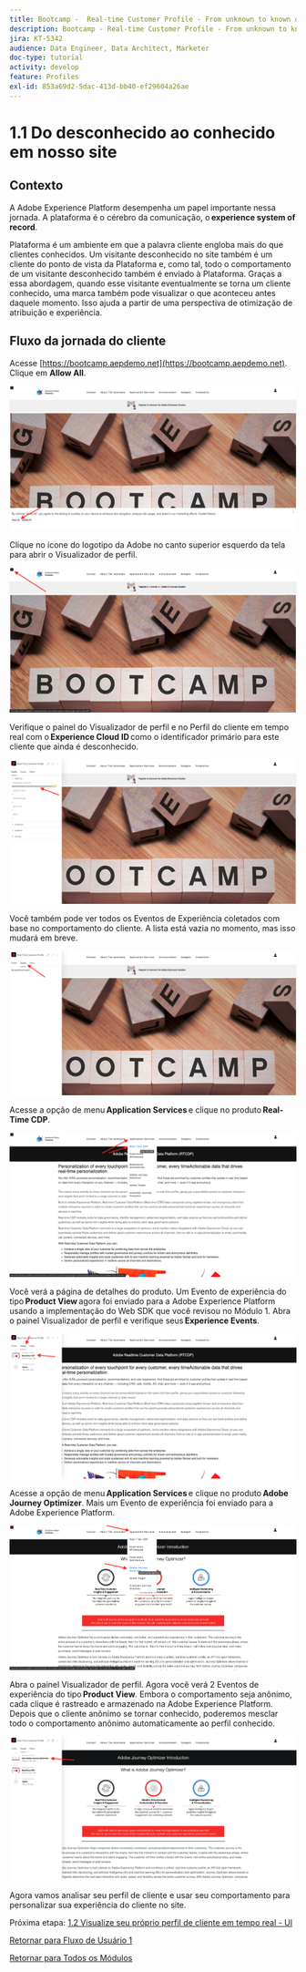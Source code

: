 ```yaml
---
title: Bootcamp -  Real-time Customer Profile - From unknown to known on the website - Brazil
description: Bootcamp - Real-time Customer Profile - From unknown to known on the website - Brazil
jira: KT-5342
audience: Data Engineer, Data Architect, Marketer
doc-type: tutorial
activity: develop
feature: Profiles
exl-id: 853a69d2-5dac-413d-bb40-ef29604a26ae
---
```

# 1.1 Do desconhecido ao conhecido em nosso site

## Contexto

A Adobe Experience Platform desempenha um papel importante nessa jornada. A plataforma é o cérebro da comunicação, o **experience system of record**. 

Plataforma é um ambiente em que a palavra cliente engloba mais do que clientes conhecidos. Um visitante desconhecido no site também é um cliente do ponto de vista da Plataforma e, como tal, todo o comportamento de um visitante desconhecido também é enviado à Plataforma. Graças a essa abordagem, quando esse visitante eventualmente se torna um cliente conhecido, uma marca também pode visualizar o que aconteceu antes daquele momento. Isso ajuda a partir de uma perspectiva de otimização de atribuição e experiência. 

## Fluxo da jornada do cliente

Acesse [https://bootcamp.aepdemo.net](https://bootcamp.aepdemo.net). Clique em **Allow All**.

![DSN](./images/web8.png)

Clique no ícone do logotipo da Adobe no canto superior esquerdo da tela para abrir o Visualizador de perfil.
  
![Demo](./images/pv1.png)

Verifique o painel do Visualizador de perfil e no Perfil do cliente em tempo real com o **Experience Cloud ID** como o identificador primário para este cliente que ainda é desconhecido. 
      
![Demo](./images/pv2.png)

Você também pode ver todos os Eventos de Experiência coletados com base no comportamento do cliente. A lista está vazia no momento, mas isso mudará em breve.

![Demo](./images/pv3.png)

Acesse a opção de menu **Application Services** e clique no produto **Real-Time CDP**. 

![Demo](./images/pv4.png)

Você verá a página de detalhes do produto. Um Evento de experiência do tipo **Product View** agora foi enviado para a Adobe Experience Platform usando a implementação do Web SDK que você revisou no Módulo 1. Abra o painel Visualizador de perfil e verifique seus **Experience Events**. 
  
![Demo](./images/pv5.png)

Acesse a opção de menu **Application Services** e clique no produto **Adobe Journey Optimizer**. Mais um Evento de experiência foi enviado para a Adobe Experience Platform. 
  
![Demo](./images/pv7.png)

Abra o painel Visualizador de perfil. Agora você verá 2 Eventos de experiência do tipo **Product View**. Embora o comportamento seja anônimo, cada clique é rastreado e armazenado na Adobe Experience Platform. Depois que o cliente anônimo se tornar conhecido, poderemos mesclar todo o comportamento anônimo automaticamente ao perfil conhecido. 
  
![Demo](./images/pv8.png)

Agora vamos analisar seu perfil de cliente e usar seu comportamento para personalizar sua experiência do cliente no site.

Próxima etapa: [1.2 Visualize seu próprio perfil de cliente em tempo real - UI](./ex2.md)

[Retornar para Fluxo de Usuário 1](./uc1.md)

[Retornar para Todos os Módulos](../../overview.md)
